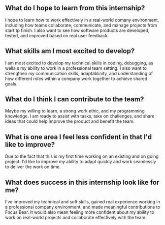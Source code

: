 ## What do I hope to learn from this internship?
I hope to learn how to work effectively in a real-world comany environment, including how teams collaborate, communicate, and manage projects from start tp finish. I also want to see how software products are developed, tested, and improved based on real user feedback.
## What skills am I most excited to develop?
I am most excited to develop my technical skills in coding, debugging, as wella s my ability to work in a professional team setting. I also want to strengthen my communication skills, adaptablinity, and understanding of how different roles within a company work together to achieve shared goals.
## What do I think I can contribute to the team?
Maybe my willing to learn, a strong work ethic, and my programming knowledge. I am ready to assist with tasks, take on challenges, and share ideas that could help improve the product and benefit the team.
## What is one area I feel less confident in that I'd like to improve?
Due to the fact that this is my first time working on an existing and on going project. I'd like to improve my ability to adapt quickly and work seamlessly to deliver the work on time.
## What does success in this internship look like for me?
I've improved my technical and soft skills, gained real experience working in a professional company environment, and made meaningful contributions to Focus Bear. It would also mean feeling more confident about my ability to work on real-world projects and collaborate effectively with the team.